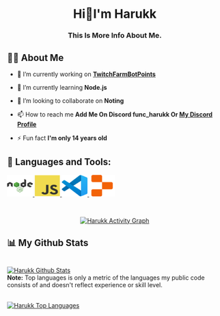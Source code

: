 <h1 align="center">Hi👋I'm Harukk</h1>
<h3 align="center">This Is More Info About Me.</h3>

## 🙋‍♂️ About Me

- 🔭 I’m currently working on **[TwitchFarmBotPoints](https://github.com/Haru0x6b6b/TwitchFarmBotPoints)**

- 🌱 I’m currently learning **Node.js**

- 👯 I’m looking to collaborate on **Noting**

- 📫 How to reach me **Add Me On Discord func_harukk Or [My Discord Profile](https://discordapp.com/users/1001124758064209940)**

- ⚡ Fun fact **I'm only 14 years old**

## 🚀 Languages and Tools:

<p align="left"> 
    <a href="https://nodejs.org/" alt="Node.js" target="_blank"> <img src="https://raw.githubusercontent.com/devicons/devicon/master/icons/nodejs/nodejs-original-wordmark.svg" height="50" width="60"/>
   </a>
    <a href="https://developer.mozilla.org/docs/Web/JavaScript" alt="JavaScript" target="_blank"> <img src="https://raw.githubusercontent.com/devicons/devicon/master/icons/javascript/javascript-original.svg" height="50" width="60"/> 
    </a>
    <a href="https://code.visualstudio.com/" alt="Vs Code" target="_blank"> <img src="https://raw.githubusercontent.com/devicons/devicon/master/icons/vscode/vscode-original.svg" height="50" width="60"/>
    </a>
    <a href="https://code.visualstudio.com/" alt="Replit" target="_blank"> <img src="https://raw.githubusercontent.com/devicons/devicon/master/icons/replit/replit-original.svg" height="50" width="60"/>
    </a>
</p>
<br>

<p align="center">
<a href="https://github-readme-streak-stats.herokuapp.com/?user=Haru0x6b6b&theme=react&hide_border=true&background=0D1117&bg_color=0D1117"><img alt="Harukk Activity Graph" src="https://github-readme-streak-stats.herokuapp.com/?user=Haru0x6b6b&theme=react&hide_border=falsse&background=0D1117&bg_color=0D1117" /></a>
    </a>
</p>

## 📊 My Github Stats

  <br/>
    <a href="https://github-readme-stats.vercel.app/api?username=Haru0x6b6b&theme=react&hide_border=false&include_all_commits=false&count_private=true&bg_color=0D1117"><img alt="Harukk Github Stats" src="https://github-readme-stats.vercel.app/api?username=Haru0x6b6b&theme=react&hide_border=false&include_all_commits=false&count_private=true&bg_color=0D1117" /></a>
  <br/>
  <b>Note:</b> Top languages is only a metric of the languages my public code consists of and doesn't reflect experience or skill level.


<br/>
<br/>

<a href="https://github-readme-stats.vercel.app/api/top-langs/?username=Haru0x6b6b&theme=react&hide_border=true&include_all_commits=false&count_private=true&layout=compact&bg_color=0D1117"><img alt="Harukk Top Languages" src="https://github-readme-stats.vercel.app/api/top-langs/?username=Haru0x6b6b&theme=react&hide_border=false&include_all_commits=false&count_private=true&layout=compact&bg_color=0D1117" /></a>
